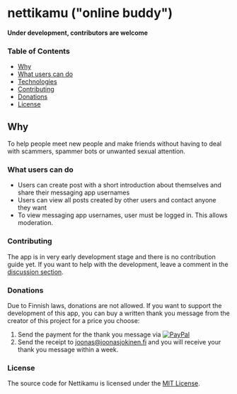# nettikamu ("online buddy")

**Under development, contributors are welcome**

### Table of Contents

- [Why](#why)
- [What users can do](#what-users-can-do)
- [Technologies](#technologies)
- [Contributing](#contributing)
- [Donations](#donations)
- [License](#license)

## Why

To help people meet new people and make friends without having to deal with scammers, spammer bots or unwanted sexual attention.

### What users can do

- Users can create post with a short introduction about themselves and share their messaging app usernames
- Users can view all posts created by other users and contact anyone they want
- To view messaging app usernames, user must be logged in. This allows moderation.

### Contributing

The app is in very early development stage and there is no contribution guide yet. If you want to help with the development, leave a comment in the [discussion section](https://github.com/jnsjknn/nettikamu/discussions/1).

### Donations

Due to Finnish laws, donations are not allowed. If you want to support the development of this app, you can buy a written thank you message from the creator of this project for a price you choose:

1. Send the payment for the thank you message via [![PayPal](https://img.shields.io/badge/Donate-PayPal-green.svg)](paypal.me/jnsjknn)
2. Send the receipt to joonas@joonasjokinen.fi and you will receive your thank you message within a week.

### License

The source code for Nettikamu is licensed under the [MIT License](LICENSE.md).
